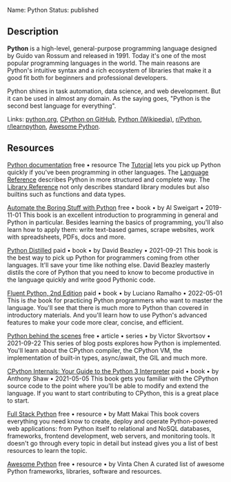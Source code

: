 Name: Python
Status: published

## Description

**Python** is a high-level, general-purpose programming language designed by Guido van Rossum and released in 1991. Today it's one of the most popular programming languages in the world. The main reasons are Python's intuitive syntax and a rich ecosystem of libraries that make it a good fit both for beginners and professional developers.

Python shines in task automation, data science, and web development. But it can be used in almost any domain. As the saying goes, "Python is the second best language for everything".

Links: [python.org](https://www.python.org/), [CPython on GitHub](https://github.com/python/cpython), [Python (Wikipedia)](https://en.wikipedia.org/wiki/Python_(programming_language)), [r/Python](https://www.reddit.com/r/Python/), [r/learnpython](https://www.reddit.com/r/learnpython), [Awesome Python](https://github.com/vinta/awesome-python).

## Resources

[Python documentation](https://docs.python.org/3/)
free • resource
The [Tutorial](https://docs.python.org/3/tutorial/index.html) lets you pick up Python quickly if you've been programming in other languages. The [Language Reference](https://docs.python.org/3/reference/index.html) describes Python in more structured and complete way. The [Library Reference](https://docs.python.org/3/library/index.html) not only describes standard library modules but also builtins such as functions and data types.

[Automate the Boring Stuff with Python](https://automatetheboringstuff.com)
free • book • by Al Sweigart • 2019-11-01
This book is an excellent introduction to programming in general and Python in particular. Besides learning the basics of programming, you'll also learn how to apply them: write text-based games, scrape websites, work with spreadsheets, PDFs, docs and more.

[Python Distilled](https://www.dabeaz.com/python-distilled/index.html)
paid • book • by David Beazley • 2021-09-21
This book is the best way to pick up Python for programmers coming from other languages. It'll save your time like nothing else. David Beazley masterly distils the core of Python that you need to know to become productive in the language quickly and write good Pythonic code.

[Fluent Python, 2nd Edition](https://www.oreilly.com/library/view/fluent-python-2nd/9781492056348/) 
paid • book • by Luciano Ramalho • 2022-05-01
This is *the* book for practicing Python programmers who want to master the language. You'll see that there is much more to Python than covered in introductory materials. And you'll learn how to use Python's advanced features to make your code more clear, concise, and efficient.

[Python behind the scenes](https://tenthousandmeters.com/tag/python-behind-the-scenes/)
free • article • series • by Victor Skvortsov • 2021-09-22
This series of blog posts explores how Python is implemented. You'll learn about the CPython compiler, the CPython VM, the implementation of built-in types, async/await, the GIL and much more.

[CPython Internals: Your Guide to the Python 3 Interpreter](https://realpython.com/products/cpython-internals-book/)
paid • book • by Anthony Shaw • 2021-05-05
This book gets you familiar with the CPython source code to the point where you'll be able to modify and extend the language. If you want to start contributing to CPython, this is a great place to start.

[Full Stack Python](https://www.fullstackpython.com/)
free • resource • by Matt Makai
This book covers everything you need know to create, deploy and operate Python-powered web applications: from Python itself to relational and NoSQL databases, frameworks, frontend development, web servers, and monitoring tools. It doesn't go through every topic in detail but instead gives you a list of best resources to learn the topic.

[Awesome Python](https://github.com/vinta/awesome-python)
free • resource • by Vinta Chen
A curated list of awesome Python frameworks, libraries, software and resources.
